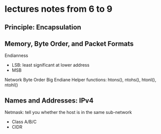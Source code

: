 # lectures notes from 6 to 9

## Principle: Encapsulation

## Memory, Byte Order, and Packet Formats

Endianness
- LSB: least significant at lower address
- MSB

Network Byte Order
Big Endiane
Helper functions: htons(), ntohs(), htonl(), ntohl()

## Names and Addresses: IPv4

Netmask: tell you whether the host is in the same sub-network
- Class A/B/C
- CIDR